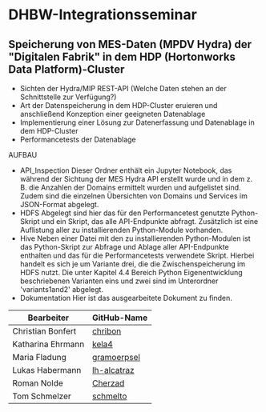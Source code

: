 # DHBW-Integrationsseminar

## Speicherung von MES-Daten (MPDV Hydra) der "Digitalen Fabrik" in dem HDP (Hortonworks Data Platform)-Cluster

* Sichten der Hydra/MIP REST-API (Welche Daten stehen an der Schnittstelle zur Verfügung?)
* Art der Datenspeicherung in dem HDP-Cluster eruieren und anschließend Konzeption einer geeigneten Datenablage
* Implementierung einer Lösung zur Datenerfassung und Datenablage in dem HDP-Cluster
* Performancetests der Datenablage



AUFBAU
-	API_Inspection
        Dieser Ordner enthält ein Jupyter Notebook, das während der Sichtung der MES Hydra API erstellt wurde und in dem z. B. die Anzahlen der Domains ermittelt wurden und aufgelistet sind. Zudem sind die einzelnen Übersichten von Domains und Services im JSON-Format abgelegt.
-	HDFS
        Abgelegt sind hier das für den Performancetest genutzte Python-Skript und ein Skript, das alle API-Endpunkte abfragt. Zusätzlich ist eine Auflistung aller zu installierenden Python-Module vorhanden.
-	Hive
        Neben einer Datei mit den zu installierenden Python-Modulen ist das Python-Skript zur Abfrage und Ablage aller API-Endpunkte enthalten und das für die Performancetests verwendete Skript. Hierbei handelt es sich je um Variante drei, die die Zwischenspeicherung im HDFS nutzt. Die unter Kapitel 4.4 Bereich Python Eigenentwicklung beschriebenen Varianten eins und zwei sind im Unterordner 'variants1and2' abgelegt.
-	Dokumentation
        Hier ist das ausgearbeitete Dokument zu finden.



|Bearbeiter|GitHub-Name|
|----------|--------|
|Christian Bonfert|[chribon](https://github.com/chribon)|
|Katharina Ehrmann|[kela4](https://github.com/kela4)|
|Maria Fladung|[gramoerpsel](https://github.com/gramoerpsel)|
|Lukas Habermann|[lh-alcatraz](https://github.com/lh-alcatraz)|
|Roman Nolde| [Cherzad](https://github.com/Cherzad)|
|Tom Schmelzer|[schmelto](https://github.com/schmelto)|



